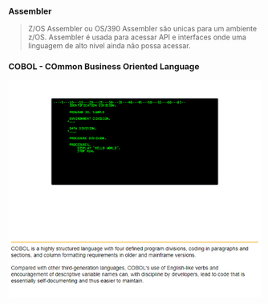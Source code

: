 
### Assembler
> Z/OS Assembler ou OS/390 Assembler são unicas para um ambiente z/OS.
> Assembler é usada para acessar API e interfaces onde uma linguagem de alto nivel ainda não possa acessar.


### COBOL - COmmon Business Oriented Language
![](https://github.com/ThreeDP/MTM/blob/master/img/Programming_Languages/1.png)
